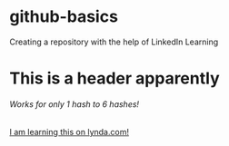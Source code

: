 # github-basics
Creating a repository with the help of LinkedIn Learning

# This is a header apparently
###### Works for only 1 hash to 6 hashes!

[I am learning this on lynda.com!](http://www.lynda.com)
